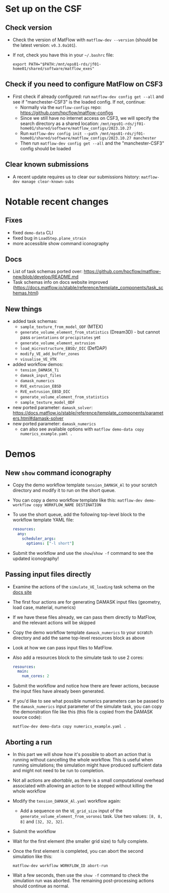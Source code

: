# Set up on the CSF

## Check version

- Check the version of MatFlow with `matflow-dev --version` (should be the latest version: `v0.3.0a101`).
- If not, check you have this in your `~/.bashrc` file:

  ```
  export PATH="$PATH:/mnt/eps01-rds/jf01-home01/shared/software/matflow_exes"
  ```

## Check if you need to configure MatFlow on CSF3

- First check if already configured: run `matflow-dev config get --all` and see if "manchester-CSF3" is the loaded config. If not, continue:
  - Normally via the `matflow-configs` repo: https://github.com/hpcflow/matflow-configs
  - Since we still have no internet access on CSF3, we will specify the search directory as a shared location: `/mnt/eps01-rds/jf01-home01/shared/software/matflow_configs/2023.10.27`
  - Run `matflow-dev config init --path /mnt/eps01-rds/jf01-home01/shared/software/matflow_configs/2023.10.27 manchester`
  - Then run `matflow-dev config get --all` and the "manchester-CSF3" config should be loaded
 
## Clear known submissions

- A recent update requires us to clear our submissions history: `matflow-dev manage clear-known-subs`

# Notable recent changes

## Fixes

- fixed `demo-data` CLI
- fixed bug in `LoadStep.plane_strain`
- more accessible show command iconography

## Docs

- List of task schemas ported over: https://github.com/hpcflow/matflow-new/blob/develop/README.md
- Task schemas info on docs website improved (https://docs.matflow.io/stable/reference/template_components/task_schemas.html)

## New things

- added task schemas:
  - `sample_texture_from_model_ODF` (MTEX)
  - `generate_volume_element_from_statistics` (Dream3D) - but cannot pass `orientations` or `precipitates` yet
  - `generate_volume_element_extrusion` 
  - `load_microstructure_EBSD/_DIC` (DefDAP)  
  - `modify_VE_add_buffer_zones`
  - `visualise_VE_VTK`
- added workflow demos:
  - `tension_DAMASK_Ti`
  - `damask_input_files`
  - `damask_numerics`
  - `RVE_extrusion_EBSD`
  - `RVE_extrusion_EBSD_DIC`
  - `generate_volume_element_from_statistics`
  - `sample_texture_model_ODF`
- new ported parameter: `damask_solver`: https://docs.matflow.io/stable/reference/template_components/parameters.html#damask-solver
- new ported parameter: `damask_numerics`
  - can also see available options with `matflow demo-data copy numerics_example.yaml .`

# Demos

## New `show` command iconography

- Copy the demo workflow template `tension_DAMASK_Al` to your scratch directory and modify it to run on the short queue.
- You can copy a demo workflow template like this: `matflow-dev demo-workflow copy WORKFLOW_NAME DESTINATION`
- To use the short queue, add the following top-level block to the workflow template YAML file:

  ```yaml
  resources:
    any:
      scheduler_args:
        options: ["-l short"]
  ```

- Submit the workflow and use the `show`/`show -f` command to see the updated iconography!

## Passing input files directly

- Examine the actions of the `simulate_VE_loading` task schema on the [docs site](https://docs.matflow.io/stable/reference/template_components/task_schemas.html#simulate-ve-loading-damask)
- The first four actions are for generating DAMASK input files (geometry, load case, material, numerics)
- If we have these files already, we can pass them directly to MatFlow, and the relevant actions will be skipped
- Copy the demo workflow template `damask_numerics` to your scratch directory and add the same top-level resources block as above
- Look at how we can pass input files to MatFlow.
- Also add a resources block to the simulate task to use 2 cores:

  ```yaml
  resources:
    main:
      num_cores: 2
  ```

- Submit the workflow and notice how there are fewer actions, because the input files have already been generated.
- If you'd like to see what possible numerics parameters can be passed to the `damask_numerics` input parameter of the simulate task, you can copy the demonstration file like this (this file is copied from the DAMASK source code):

  ```
  matflow-dev demo-data copy numerics_example.yaml .
  ```

## Aborting a run

- In this part we will show how it's possible to abort an action that is running without cancelling the whole workflow. This is useful when running simulations; the simulation might have produced sufficient data and might not need to be run to completion.
- Not all actions are *abortable*, as there is a small computational overhead associated with allowing an action to be stopped without killing the whole workflow
- Modify the `tension_DAMASK_Al.yaml` workflow again:
  - Add a sequence on the `VE_grid_size` input of the `generate_volume_element_from_voronoi` task. Use two values: `[8, 8, 8]` and `[32, 32, 32]`.
- Submit the workflow
- Wait for the first element (the smaller grid size) to fully complete.
- Once the first element is completed, you can abort the second simulation like this:

  ```
  matflow-dev workflow WORKFLOW_ID abort-run
  ```
- Wait a few seconds, then use the `show -f` command to check the simulation run was aborted. The remaining post-processing actions should continue as normal.

